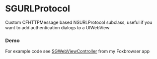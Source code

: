 # SGURLProtocol

Custom CFHTTPMessage based NSURLProtocol subclass, useful if you want to add authentication dialogs to a UIWebView

### Demo
For example code see [SGWebViewController](https://github.com/graetzer/Foxbrowser/blob/master/Foxbrowser/Content/WebView/SGWebViewController.m) from my Foxbrowser app